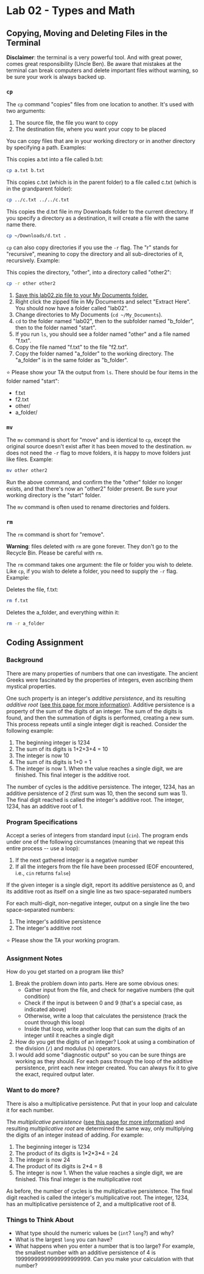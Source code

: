 # Lab 02 - Types and Math

## Copying, Moving and Deleting Files in the Terminal

**Disclaimer**: the terminal is a very powerful tool. And with great power, comes great responsibility (Uncle Ben). Be aware that mistakes at the terminal can break computers and delete important files without warning, so be sure your work is always backed up.

### `cp`

The `cp` command "copies" files from one location to another. It's used with two arguments:

1. The source file, the file you want to copy
2. The destination file, where you want your copy to be placed

You can copy files that are in your working directory or in another directory by specifying a path. Examples:

This copies a.txt into a file called b.txt:

```bash
cp a.txt b.txt
```

This copies c.txt (which is in the parent folder) to a file called c.txt (which is in the grandparent folder):

```bash
cp ../c.txt ../../c.txt
```

This copies the d.txt file in my Downloads folder to the current directory. If you specify a directory as a destination, it will create a file with the same name there.

```bash
cp ~/Downloads/d.txt .
```

`cp` can also copy directories if you use the `-r` flag. The "r" stands for "recursive", meaning to copy the directory and all sub-directories of it, recursively. Example:

This copies the directory, "other", into a directory called "other2":

```bash
cp -r other other2
```

1. [Save this lab02.zip file to your My Documents folder.](https://github.com/braedynl/CSE232/raw/main/.assets/downloads/lab02.zip)
2. Right click the zipped file in My Documents and select "Extract Here". You should now have a folder called "lab02".
3. Change directories to My Documents (`cd ~/My_Documents`).
4. `cd` to the folder named "lab02", then to the subfolder named "b_folder", then to the folder named "start".
5. If you run `ls`, you should see a folder named "other" and a file named "f.txt".
6. Copy the file named "f.txt" to the file "f2.txt".
7. Copy the folder named "a_folder" to the working directory. The "a_folder" is in the same folder as "b_folder".

⭐ Please show your TA the output from `ls`. There should be four items in the folder named "start":

- f.txt
- f2.txt
- other/
- a_folder/

### `mv`

The `mv` command is short for "move" and is identical to `cp`, except the original source doesn't exist after it has been moved to the destination. `mv` does not need the `-r` flag to move folders, it is happy to move folders just like files. Example:

```bash
mv other other2
```

Run the above command, and confirm the the "other" folder no longer exists, and that there's now an "other2" folder present. Be sure your working directory is the "start" folder.

The `mv` command is often used to rename directories and folders.

### `rm`

The `rm` command is short for "remove". 

**Warning**: files deleted with `rm` are gone forever. They don't go to the Recycle Bin. Please be careful with `rm`.

The `rm` command takes one argument: the file or folder you wish to delete. Like `cp`, if you wish to delete a folder, you need to supply the `-r` flag. Example:

Deletes the file, f.txt:

```bash
rm f.txt
```

Deletes the a_folder, and everything within it:

```bash
rm -r a_folder
```

## Coding Assignment

### Background

There are many properties of numbers that one can investigate. The ancient Greeks were fascinated by the properties of integers, even ascribing them mystical properties.

One such property is an integer's _additive persistence_, and its resulting _additive root_ ([see this page for more information](http://mathworld.wolfram.com/AdditivePersistence.html)). Additive persistence is a property of the sum of the digits of an integer. The sum of the digits is found, and then the summation of digits is performed, creating a new sum. This process repeats until a single integer digit is reached. Consider the following example:

1.  The beginning integer is 1234
2.  The sum of its digits is 1+2+3+4 = 10
3.  The integer is now 10
4.  The sum of its digits is 1+0 = 1
5.  The integer is now 1. When the value reaches a single digit, we are finished. This final integer is the additive root.

The number of cycles is the additive persistence. The integer, 1234, has an additive persistence of 2 (first sum was 10, then the second sum was 1). The final digit reached is called the integer's additive root. The integer, 1234, has an additive root of 1.

### Program Specifications

Accept a series of integers from standard input (`cin`). The program ends under one of the following circumstances (meaning that we repeat this entire process -- use a loop):
1.  If the next gathered integer is a negative number
2.  If all the integers from the file have been processed (EOF encountered, i.e., `cin` returns `false`)

If the given integer is a single digit, report its additive persistence as 0, and its additive root as itself on a single line as two space-separated numbers

For each multi-digit, non-negative integer, output on a single line the two space-separated numbers:
1.  The integer's additive persistence
2.  The integer's additive root

⭐ Please show the TA your working program.

### Assignment Notes

How do you get started on a program like this?

1.  Break the problem down into parts. Here are some obvious ones:
    - Gather input from the file, and check for negative numbers (the quit condition)
    - Check if the input is between 0 and 9 (that's a special case, as indicated above)
    - Otherwise, write a loop that calculates the persistence (track the count through this loop)
    - Inside that loop, write another loop that can sum the digits of an integer until it reaches a single digit
2.  How do you get the digits of an integer? Look at using a combination of the division (`/`) and modulus (`%`) operators.
3.  I would add some "diagnostic output" so you can be sure things are working as they should. For each pass through the loop of the additive persistence, print each new integer created. You can always fix it to give the exact, required output later.

### Want to do more?

There is also a multiplicative persistence. Put that in your loop and calculate it for each number.

The _multiplicative persistence_ ([see this page for more information](http://mathworld.wolfram.com/MultiplicativePersistence.html)) and resulting _multiplicative root_ are determined the same way, only multiplying the digits of an integer instead of adding. For example:

1.  The beginning integer is 1234
2.  The product of its digits is 1\*2\*3\*4 = 24
3.  The integer is now 24
4.  The product of its digits is 2\*4 = 8
5.  The integer is now 1. When the value reaches a single digit, we are finished. This final integer is the multiplicative root

As before, the number of cycles is the multiplicative persistence. The final digit reached is called the integer's multiplicative root. The integer, 1234, has an multiplicative persistence of 2, and a multiplicative root of 8.

### Things to Think About

- What type should the numeric values be (`int`? `long`?) and why?
- What is the largest `long` you can have?
- What happens when you enter a number that is too large? For example, the smallest number with an additive persistence of 4 is 19999999999999999999999. Can you make your calculation with that number?
